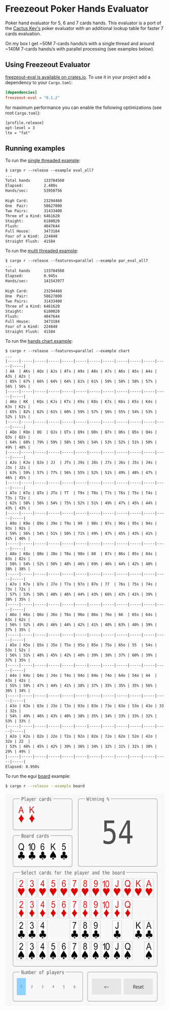 # Freezeout Poker Hands Evaluator

Poker hand evaluator for 5, 6 and 7 cards hands. This evaluator is a port of the
[Cactus Kev's][kevlink] poker evaluator with an additional lookup table for
faster 7 cards evaluation.

On my box I get ~50M 7-cards hands/s with a single thread and around ~140M 7-cards
hands/s with parallel processing (see examples below).

## Using Freezeout Evaluator

[freezeout-eval is available on crates.io](https://crates.io/crates/freezeout-eval).
To use it in your project add a dependency to your `Cargo.toml`:

```toml
[dependencies]
freezeout-eval = "0.1.2"
```

for maximum performance you can enable the following optimizations (see root `Cargo.toml`):

```
[profile.release]
opt-level = 3
lto = "fat"
```

## Running examples 

To run the [single threaded example](./examples/eval_all7.rs):

```
$ cargo r --release --example eval_all7
...
Total hands      133784560
Elapsed:         2.480s
Hands/sec:       53950756

High Card:       23294460
One  Pair:       58627800
Two Pairs:       31433400
Three of a Kind: 6461620
Staight:         6180020
Flush:           4047644
Full House:      3473184
Four of a Kind:  224848
Straight Flush:  41584
```

To run the [multi threaded example](./examples/par_eval_all7.rs):

```
$ cargo r --release --features=parallel --example par_eval_all7
...
Total hands      133784560
Elapsed:         0.945s
Hands/sec:       141543977

High Card:       23294460
One  Pair:       58627800
Two Pairs:       31433400
Three of a Kind: 6461620
Staight:         6180020
Flush:           4047644
Full House:      3473184
Four of a Kind:  224848
Straight Flush:  41584
```

To run the [hands chart example](./examples/chart.rs):

```
$ cargo r --release --features=parallel --example chart
...
|-----|-----|-----|-----|-----|-----|-----|-----|-----|-----|-----|-----|-----|
| AA  | AKs | AQs | AJs | ATs | A9s | A8s | A7s | A6s | A5s | A4s | A3s | A2s |
| 85% | 67% | 66% | 64% | 64% | 61% | 61% | 59% | 58% | 58% | 57% | 56% | 56% |
|-----|-----|-----|-----|-----|-----|-----|-----|-----|-----|-----|-----|-----|
| AKo | KK  | KQs | KJs | KTs | K9s | K8s | K7s | K6s | K5s | K4s | K3s | K2s |
| 65% | 82% | 62% | 61% | 60% | 59% | 57% | 56% | 55% | 54% | 53% | 52% | 51% |
|-----|-----|-----|-----|-----|-----|-----|-----|-----|-----|-----|-----|-----|
| AQo | KQo | QQ  | QJs | QTs | Q9s | Q8s | Q7s | Q6s | Q5s | Q4s | Q3s | Q2s |
| 64% | 60% | 79% | 59% | 58% | 56% | 54% | 53% | 52% | 51% | 50% | 49% | 48% |
|-----|-----|-----|-----|-----|-----|-----|-----|-----|-----|-----|-----|-----|
| AJo | KJo | QJo | JJ  | JTs | J9s | J8s | J7s | J6s | J5s | J4s | J3s | J2s |
| 63% | 59% | 57% | 77% | 56% | 55% | 52% | 51% | 49% | 48% | 47% | 46% | 45% |
|-----|-----|-----|-----|-----|-----|-----|-----|-----|-----|-----|-----|-----|
| ATo | KTo | QTo | JTo | TT  | T9s | T8s | T7s | T6s | T5s | T4s | T3s | T2s |
| 62% | 58% | 56% | 54% | 75% | 52% | 51% | 49% | 47% | 45% | 44% | 43% | 43% |
|-----|-----|-----|-----|-----|-----|-----|-----|-----|-----|-----|-----|-----|
| A9o | K9o | Q9o | J9o | T9o | 99  | 98s | 97s | 96s | 95s | 94s | 93s | 92s |
| 59% | 56% | 54% | 51% | 50% | 71% | 49% | 47% | 45% | 43% | 41% | 41% | 40% |
|-----|-----|-----|-----|-----|-----|-----|-----|-----|-----|-----|-----|-----|
| A8o | K8o | Q8o | J8o | T8o | 98o | 88  | 87s | 86s | 85s | 84s | 83s | 82s |
| 58% | 54% | 52% | 50% | 48% | 46% | 69% | 46% | 44% | 42% | 40% | 38% | 38% |
|-----|-----|-----|-----|-----|-----|-----|-----|-----|-----|-----|-----|-----|
| A7o | K7o | Q7o | J7o | T7o | 97o | 87o | 77  | 76s | 75s | 74s | 73s | 72s |
| 57% | 53% | 50% | 48% | 46% | 44% | 43% | 66% | 43% | 41% | 39% | 38% | 35% |
|-----|-----|-----|-----|-----|-----|-----|-----|-----|-----|-----|-----|-----|
| A6o | K6o | Q6o | J6o | T6o | 96o | 86o | 76o | 66  | 65s | 64s | 63s | 62s |
| 56% | 52% | 49% | 46% | 44% | 42% | 41% | 40% | 63% | 40% | 39% | 37% | 35% |
|-----|-----|-----|-----|-----|-----|-----|-----|-----|-----|-----|-----|-----|
| A5o | K5o | Q5o | J5o | T5o | 95o | 85o | 75o | 65o | 55  | 54s | 53s | 52s |
| 56% | 51% | 48% | 45% | 42% | 40% | 39% | 38% | 37% | 60% | 39% | 37% | 35% |
|-----|-----|-----|-----|-----|-----|-----|-----|-----|-----|-----|-----|-----|
| A4o | K4o | Q4o | J4o | T4o | 94o | 84o | 74o | 64o | 54o | 44  | 43s | 42s |
| 55% | 50% | 47% | 44% | 41% | 38% | 37% | 35% | 35% | 35% | 56% | 36% | 34% |
|-----|-----|-----|-----|-----|-----|-----|-----|-----|-----|-----|-----|-----|
| A3o | K3o | Q3o | J3o | T3o | 93o | 83o | 73o | 63o | 53o | 43o | 33  | 32s |
| 54% | 49% | 46% | 43% | 40% | 38% | 35% | 34% | 33% | 33% | 32% | 53% | 33% |
|-----|-----|-----|-----|-----|-----|-----|-----|-----|-----|-----|-----|-----|
| A2o | K2o | Q2o | J2o | T2o | 92o | 82o | 72o | 62o | 52o | 42o | 32o | 22  |
| 53% | 48% | 45% | 42% | 39% | 36% | 34% | 32% | 31% | 31% | 30% | 29% | 49% |
|-----|-----|-----|-----|-----|-----|-----|-----|-----|-----|-----|-----|-----|
Elapsed: 0.950s
```

To run the egui [board](./examples/board.rs) example:

```bash
$ cargo r --release --example board
```

<p align="center">
  <img alt="Board Example" src="../../media/board.png" height="672" width="600">
</p>

[kevlink]: http://suffe.cool/poker/evaluator.html
